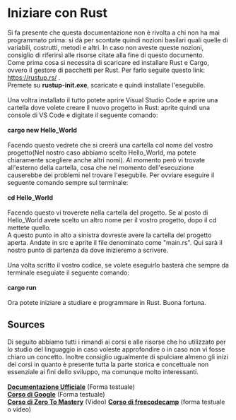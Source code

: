 # Iniziare con Rust
Si fa presente che questa documentazione non è rivolta a chi non ha mai programmato prima: si dà per scontate quindi nozioni basilari quali quelle di variabili, costrutti, metodi e altri. In caso non aveste queste nozioni, consiglio di riferirsi alle risorse citate alla fine di questo documento. \
Come prima cosa si necessita di scaricare ed installare Rust e Cargo, ovvero il gestore di pacchetti per Rust. Per farlo seguite questo link: https://rustup.rs/ .\
Premete su **rustup-init.exe**, scaricate e quindi installate l'esegubile.\
\
Una voltra installato il tutto potete aprire Visual Studio Code e aprire una cartella dove volete creare il nuovo progetto in Rust: aprite quindi una console di VS Code e digitate il seguente comando: \
\
**cargo new Hello_World**\
\
Facendo questo vedrete che si creerà una cartella col nome del vostro progetto(Nel nostro caso abbiamo scelto Hello_World, ma potete chiaramente scegliere anche altri nomi). Al momento però vi trovate all'esterno della
cartella, cosa che nel momento dell'esecuzione causerebbe dei problemi nel trovare l'esegubile. Per ovviare eseguire il seguente comando sempre sul terminale: \
\
**cd Hello_World** \
\
Facendo questo vi troverete nella cartella del progetto. Se al posto di Hello_World avete scelto un altro nome per il vostro progetto, dopo il cd mettete quello.\
A questo punto in alto a sinistra dovreste avere la cartella del progetto aperta. Andate in src e aprite il file denominato come "main.rs". Qui sarà il nostro punto di partenza da dove inizieremo a scrivere.\
\
Una volta scritto il vostro codice, se volete eseguirlo basterà che sempre da terminale eseguiate il seguente comando:\
\
**cargo run**\
\
Ora potete iniziare a studiare e programmare in Rust. Buona fortuna.
## Sources
Di seguito abbiamo tutti i rimandi ai corsi e alle risorse che ho utilizzato per lo studio del linguaggio in caso voleste approfondire o in caso non vi fosse chiaro un concetto. Inoltre consiglio ugualmente di spulciare almeno gli inizi dei corsi in quanto è presente tutta la parte storica e concettuale non essenziale ai fini dello sviluppo, ma comunque molto interessanti.\
\
[**Documentazione Ufficiale**](https://doc.rust-lang.org/book/title-page.html) (Forma testuale)\
[**Corso di Google**](https://google.github.io/comprehensive-rust/welcome.html) (Forma testuale)\
[**Corso di Zero To Mastery**](https://www.youtube.com/watch?v=lzKeecy4OmQ) (Video)
[**Corso di freecodecamp**](https://www.freecodecamp.org/italian/news/impara-a-programmare-con-rust-corso-interattivo-in-linguaggio-rust-su-replit/#stringhe-e-slice-in-rust) (forma testuale o video)
